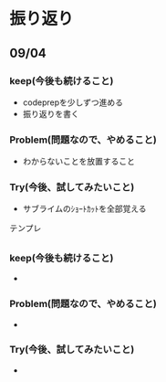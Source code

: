 # 振り返り

## 09/04

### keep(今後も続けること)

- codeprepを少しずつ進める
- 振り返りを書く

### Problem(問題なので、やめること)

- わからないことを放置すること

### Try(今後、試してみたいこと)

- サブライムのｼｮｰﾄｶｯﾄを全部覚える



テンプレ


## 

### keep(今後も続けること)

- 

### Problem(問題なので、やめること)

- 

### Try(今後、試してみたいこと)

- 
